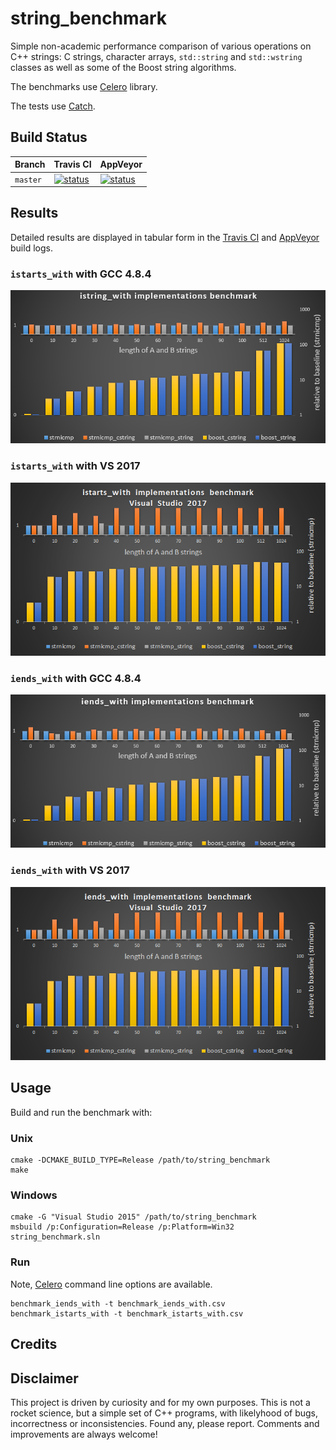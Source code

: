 # string_benchmark

Simple non-academic performance comparison of various operations on C++ strings:
C strings, character arrays, `std::string` and `std::wstring` classes
as well as some of the Boost string algorithms.

The benchmarks use [Celero](https://github.com/DigitalInBlue/Celero) library.

The tests use [Catch](https://github.com/philsquared/Catch/).

## Build Status

| Branch | Travis CI | AppVeyor|
|:--- |:--- |:--- |
| `master` | [![status](https://travis-ci.org/mloskot/string_benchmark.svg?branch=master)](https://travis-ci.org/mloskot/string_benchmark) | [![status](https://ci.appveyor.com/api/projects/status/w07moe4jimo6cqp1/branch/master?svg=true)](https://ci.appveyor.com/project/mloskot/string-benchmark/branch/master) |

## Results

Detailed results are displayed in tabular form in the
[Travis CI](https://travis-ci.org/mloskot/string_benchmark) and
[AppVeyor](https://ci.appveyor.com/project/mloskot/string-benchmark)
build logs.

### `istarts_with` with GCC 4.8.4

![istarts_with chart](results/chart_istarts_with_gcc484.png)

### `istarts_with` with VS 2017

![istarts_with chart](results/chart_istarts_with_vs2017.png)

### `iends_with` with GCC 4.8.4

![iends_with chart](results/chart_iends_with_gcc484.png)

### `iends_with` with VS 2017

![iends_with chart](results/chart_iends_with_vs2017.png)

## Usage

Build and run the benchmark with:

### Unix

```
cmake -DCMAKE_BUILD_TYPE=Release /path/to/string_benchmark
make
```

### Windows

```
cmake -G "Visual Studio 2015" /path/to/string_benchmark
msbuild /p:Configuration=Release /p:Platform=Win32 string_benchmark.sln
```

### Run

Note, [Celero](https://github.com/DigitalInBlue/Celero#command-line) command line options are available.

```
benchmark_iends_with -t benchmark_iends_with.csv
benchmark_istarts_with -t benchmark_istarts_with.csv
```

## Credits

## Disclaimer

This project is driven by curiosity and for my own purposes.
This is not a rocket science, but a simple set of C++ programs,
with likelyhood of bugs, incorrectness or inconsistencies.
Found any, please report.
Comments and improvements are always welcome!